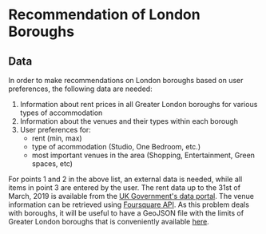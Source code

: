 # Recommendation of London Boroughs

## Data

In order to make recommendations on London boroughs based on user preferences, the following data are needed:  

1. Information about rent prices in all Greater London boroughs for various types of accommodation
2. Information about the venues and their types within each borough
3. User preferences for:  
    * rent (min, max)
    * type of acommodation (Studio, One Bedroom, etc.)
    * most important venues in the area (Shopping, Entertainment, Green spaces, etc)

For points 1 and 2 in the above list, an external data is needed, while all items in point 3 are entered by the user. The rent data up to the 31st of March, 2019 is available from the [UK Government's data portal](https://data.london.gov.uk/dataset/average-private-rents-borough). The venue information can be retrieved using [Foursquare API](https://developer.foursquare.com/). As this problem deals with boroughs, it will be useful to have a GeoJSON file with the limits of Greater London boroughs that is conveniently available [here](https://joshuaboyd1.carto.com/tables/london_boroughs_proper/public).
